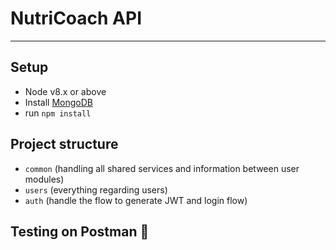 # NutriCoach API
---
## Setup
- Node v8.x or above
- Install [MongoDB](www.mongodb.com)
- run ```npm install```

## Project structure

- ```common``` (handling all shared services and information between user modules)
- ```users``` (everything regarding users)
- ```auth``` (handle the flow to generate JWT and login flow)

## Testing on Postman :rocket:

